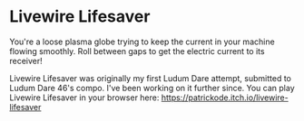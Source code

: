 # Livewire Lifesaver
You're a loose plasma globe trying to keep the current in your machine flowing smoothly. Roll between gaps to get the electric current to its receiver!

Livewire Lifesaver was originally my first Ludum Dare attempt, submitted to Ludum Dare 46's compo. I've been working on it further since.
You can play Livewire Lifesaver in your browser here: https://patrickode.itch.io/livewire-lifesaver
